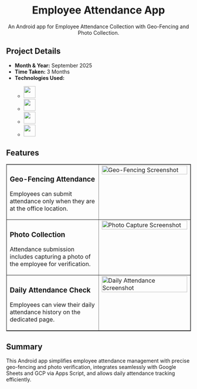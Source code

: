<h1 align="center">Employee Attendance App</h1>
    <p align="center">
        An Android app for Employee Attendance Collection with Geo-Fencing and Photo Collection.
    </p>
    <h2>Project Details</h2>
    <ul>
        <li><strong>Month & Year:</strong> September 2025</li>
        <li><strong>Time Taken:</strong> 3 Months</li>
        <li><strong>Technologies Used:</strong></li>
        <ul>
            <li><img src="https://skillicons.dev/icons?i=kotlin" height="32" width="32"></li>
            <li><img src="https://skillicons.dev/icons?i=appscript" height="32" width="32"> </li>
            <li><img src="https://skillicons.dev/icons?i=gcp" height="32" width="32"> </li>
            <li><img src="https://skillicons.dev/icons?i=sheets" height="32" width="32"></li>
        </ul>
    </ul>
    <h2>Features</h2>
    <table border="1" cellspacing="0" cellpadding="10" width="100%">
        <tr>
            <td width="50%" valign="top">
                <h3>Geo-Fencing Attendance</h3>
                <p>Employees can submit attendance only when they are at the office location.</p>
            </td>
            <td width="50%" valign="top">
                <img src="https://via.placeholder.com/250x500?text=Geo-Fencing+Screenshot" alt="Geo-Fencing Screenshot" width="100%">
            </td>
        </tr>
        <tr>
            <td width="50%" valign="top">
                <h3>Photo Collection</h3>
                <p>Attendance submission includes capturing a photo of the employee for verification.</p>
            </td>
            <td width="50%" valign="top">
                <img src="https://via.placeholder.com/250x500?text=Photo+Capture+Screenshot" alt="Photo Capture Screenshot" width="100%">
            </td>
        </tr>
        <tr>
            <td width="50%" valign="top">
                <h3>Daily Attendance Check</h3>
                <p>Employees can view their daily attendance history on the dedicated page.</p>
            </td>
            <td width="50%" valign="top">
                <img src="https://via.placeholder.com/250x500?text=Daily+Attendance+Screenshot" alt="Daily Attendance Screenshot" width="100%">
            </td>
        </tr>
    </table>
    <h2>Summary</h2>
    <p>
        This Android app simplifies employee attendance management with precise geo-fencing and photo verification, integrates seamlessly with Google Sheets and GCP via Apps Script, and allows daily attendance tracking efficiently.
    </p>
</html>


